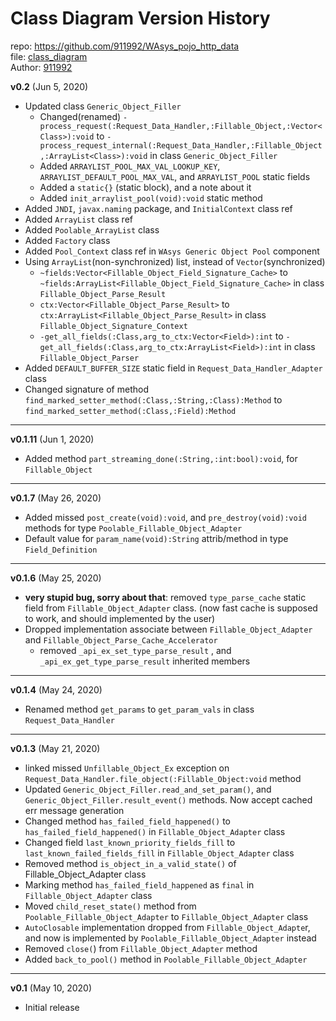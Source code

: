 # Class Diagram Version History
repo: https://github.com/911992/WAsys_pojo_http_data  
file: [class_diagram](./class_diagram.svg)  
Author: [911992](https://github.com/911992)  

**v0.2** (Jun 5, 2020)

* Updated class `Generic_Object_Filler`
    * Changed(renamed) `-process_request(:Request_Data_Handler,:Fillable_Object,:Vector<Class>):void` to `-process_request_internal(:Request_Data_Handler,:Fillable_Object,:ArrayList<Class>):void` in class `Generic_Object_Filler`
    * Added `ARRAYLIST_POOL_MAX_VAL_LOOKUP_KEY`, `ARRAYLIST_DEFAULT_POOL_MAX_VAL`, and `ARRAYLIST_POOL` static fields
    * Added a `static{}` (static block), and a note about it
    * Added `init_arraylist_pool(void):void` static method 
* Added `JNDI`, `javax.naming` package, and `InitialContext` class ref
* Added `ArrayList` class ref
* Added `Poolable_ArrayList` class
* Added `Factory` class
* Added `Pool_Context` class ref in `WAsys Generic Object Pool` component
* Using `ArrayList`(non-synchronized) list, instead of `Vector`(synchronized)
    * `~fields:Vector<Fillable_Object_Field_Signature_Cache>` to `~fields:ArrayList<Fillable_Object_Field_Signature_Cache>` in class `Fillable_Object_Parse_Result`
    * `ctx:Vector<Fillable_Object_Parse_Result>` to `ctx:ArrayList<Fillable_Object_Parse_Result>` in class `Fillable_Object_Signature_Context`
    * `-get_all_fields(:Class,arg_to_ctx:Vector<Field>):int` to `-get_all_fields(:Class,arg_to_ctx:ArrayList<Field>):int` in class `Fillable_Object_Parser`
* Added `DEFAULT_BUFFER_SIZE` static field in `Request_Data_Handler_Adapter` class
* Changed signature of  method `find_marked_setter_method(:Class,:String,:Class):Method` to `find_marked_setter_method(:Class,:Field):Method`

<hr/>

**v0.1.11** (Jun 1, 2020)

* Added method `part_streaming_done(:String,:int:bool):void`, for `Fillable_Object`

<hr/>

**v0.1.7** (May 26, 2020)

* Added missed `post_create(void):void`, and `pre_destroy(void):void` methods for type `Poolable_Fillable_Object_Adapter`
* Default value for `param_name(void):String` attrib/method in type `Field_Definition`

<hr/>

**v0.1.6** (May 25, 2020)  

* **very stupid bug, sorry about that**: removed `type_parse_cache` static field from `Fillable_Object_Adapter` class. (now fast cache is supposed to work, and should implemented by the user)
* Dropped implementation associate between `Fillable_Object_Adapter` and `Fillable_Object_Parse_Cache_Accelerator`
    * removed `_api_ex_set_type_parse_result` , and `_api_ex_get_type_parse_result` inherited members

<hr/>

**v0.1.4** (May 24, 2020)  

* Renamed method `get_params` to `get_param_vals` in class `Request_Data_Handler`

<hr/>

**v0.1.3** (May 21, 2020)  

* linked missed `Unfillable_Object_Ex` exception on `Request_Data_Handler.file_object(:Fillable_Object:void` method
* Updated `Generic_Object_Filler.read_and_set_param()`, and `Generic_Object_Filler.result_event()` methods. Now accept cached err message generation
* Changed method `has_failed_field_happened()` to `has_failed_field_happened()` in `Fillable_Object_Adapter` class
* Changed field `last_known_priority_fields_fill` to `last_known_failed_fields_fill` in `Fillable_Object_Adapter` class
* Removed method `is_object_in_a_valid_state()` of Fillable_Object_Adapter class
* Marking method `has_failed_field_happened` as `final` in `Fillable_Object_Adapter` class
* Moved `child_reset_state()` method from `Poolable_Fillable_Object_Adapter` to `Fillable_Object_Adapter` class
* `AutoClosable` implementation dropped from `Fillable_Object_Adapte`r, and now is implemented by `Poolable_Fillable_Object_Adapter` instead
* Removed `close(`) from `Fillable_Object_Adapter` method
* Added `back_to_pool()` method in `Poolable_Fillable_Object_Adapter`

<hr/>

**v0.1** (May 10, 2020)

* Initial release